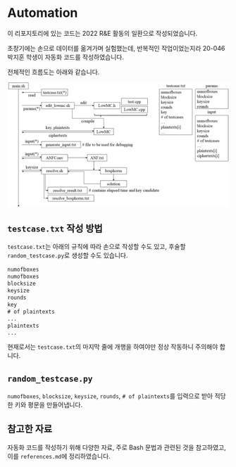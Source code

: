 # Automation

이 리포지토리에 있는 코드는 2022 R&E 활동의 일환으로 작성되었습니다. 

초창기에는 손으로 데이터를 옮겨가며 실험했는데, 반복적인 작업이었는지라 20-046 박지훈 학생이 자동화 코드를 작성하였습니다. 

전체적인 흐름도는 아래와 같습니다. 

![자동화 코드의 흐름도](img/flowchart.png "자동화 코드의 흐름도")

## `testcase.txt` 작성 방법
`testcase.txt`는 아래의 규칙에 따라 손으로 작성할 수도 있고, 후술할 `random_testcase.py`로 생성할 수도 있습니다. 

```
numofboxes
numofboxes
blocksize
keysize
rounds
key
# of plaintexts
...
plaintexts
...
```
현재로서는 `testcase.txt`의 마지막 줄에 개행을 하여야만 정상 작동하니 주의해야 합니다. 

## `random_testcase.py`

`numofboxes`, `blocksize`, `keysize`, `rounds`, `# of plaintexts`를 입력으로 받아 적당한 키와 평문을 만들어냅니다. 

## 참고한 자료

자동화 코드를 작성하기 위해 다양한 자료, 주로 Bash 문법과 관련된 것을 참고하였고, 이를 `references.md`에 정리하였습니다. 